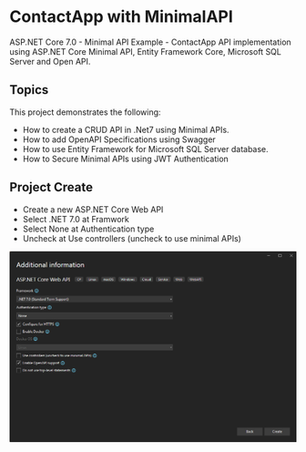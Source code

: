 # ContactApp with MinimalAPI
<p>ASP.NET Core 7.0 - Minimal API Example - ContactApp API implementation using ASP.NET Core Minimal API, Entity Framework Core, Microsoft SQL Server and Open API.</p>

<h2>Topics</h2>
<p>This project demonstrates the following:</p>
<ul>
    <li>How to create a CRUD API in .Net7 using Minimal APIs.</li>
    <li>How to add OpenAPI Specifications using Swagger</li>
    <li>How to use Entity Framework for Microsoft SQL Server database.</li>
    <li>How to Secure Minimal APIs using JWT Authentication</li>
</ul>

<h2>Project Create</h2>
<ul>
    <li>Create a new ASP.NET Core Web API</li>
    <li>Select .NET 7.0 at Framwork</li>
    <li>Select None at Authentication type</li>
    <li>Uncheck at Use controllers (uncheck to use minimal APIs)</li>
</ul>

<p align="center">
  <img src="https://github.com/Aronno1920/ContactAppMinimalAPI/blob/main/Img/Screenshot_1.png" title="Project Creation">
</p>



